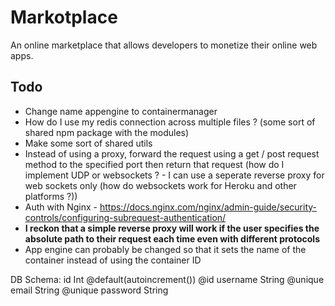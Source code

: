 # Markotplace

An online marketplace that allows developers to monetize their online web apps.

## Todo

-   Change name appengine to containermanager
-   How do I use my redis connection across multiple files ? (some sort of shared npm package with the modules)
-   Make some sort of shared utils
-   Instead of using a proxy, forward the request using a get / post request method to the specified port then return that request (how do I implement UDP or websockets ? - I can use a seperate reverse proxy for web sockets only (how do websockets work for Heroku and other platforms ?))
-   Auth with Nginx - https://docs.nginx.com/nginx/admin-guide/security-controls/configuring-subrequest-authentication/
-   **I reckon that a simple reverse proxy will work if the user specifies the absolute path to their request each time even with different protocols**
-   App engine can probably be changed so that it sets the name of the container instead of using the container ID

DB Schema:
id Int @default(autoincrement()) @id
username String @unique
email String @unique
password String
